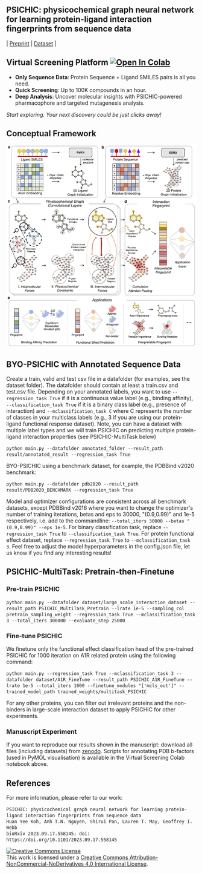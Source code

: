 ## PSICHIC: physicochemical graph neural network for learning protein-ligand interaction fingerprints from sequence data
| [Preprint](https://www.biorxiv.org/content/10.1101/2023.09.17.558145v1) | [Dataset](https://drive.google.com/drive/folders/1ZRpnwXtllCP89hjhfDuPivBlarBIXnmu?usp=sharing) | 

## Virtual Screening Platform <a href="https://colab.research.google.com/github/huankoh/PSICHIC/blob/main/PSICHIC.ipynb" target="_parent"><img src="https://colab.research.google.com/assets/colab-badge.svg" alt="Open In Colab"/></a>

- **Only Sequence Data**: Protein Sequence + Ligand SMILES pairs is all you need.
- **Quick Screening**: Up to 100K compounds in an hour.
- **Deep Analysis**: Uncover molecular insights with PSICHIC-powered pharmacophore and targeted mutagenesis analysis.

_Start exploring. Your next discovery could be just clicks away!_
## Conceptual Framework
![PSICHIC](image/PSICHIC.jpg)

## BYO-PSICHIC with Annotated Sequence Data 

Create a train, valid and test csv file in a datafolder (for examples, see the dataset folder). The datafolder should contain at least a train.csv and test.csv file. Depending on your annotated labels, you want to use ``--regression_task True`` if it is a continuous value label (e.g., binding affinity), ``--classification_task True`` if it is a binary class label (e.g., presence of interaction) and ``--mclassification_task C`` where C represents the number of classes in your multiclass labels (e.g., 3 if you are using our protein-ligand functional response dataset). Note, you can have a dataset with multiple label types and we will train PSICHIC on predicting multiple protein-ligand interaction properties (see PSICHIC-MultiTask below)
```
python main.py --datafolder annotated_folder --result_path result/annotated_result --regression_task True 
```

BYO-PSICHIC using a benchmark dataset, for example, the PDBBind v2020 benchmark:
```
python main.py --datafolder pdb2020 --result_path result/PDB2020_BENCHMARK --regression_task True 
```
Model and optimizer configurations are consistent across all benchmark datasets, except PDBBind v2016 where you want to change the optimizer's number of training iterations, betas and eps to 30000, "(0.9,0.99)" and 1e-5 respectively, i.e. add to the commandline: ``--total_iters 30000 --betas "(0.9,0.99)" --eps 1e-5``. For binary classification task, replace ``--regression_task True`` to ``--classification_task True``. For protein functional effect dataset, replace ``--regression_task True`` to ``--mclassification_task 3``. Feel free to adjust the model hyperparameters in the config.json file, let us know if you find any interesting results!
 
## PSICHIC-MultiTask: Pretrain-then-Finetune 
### Pre-train PSICHIC
```
python main.py --datafolder dataset/large_scale_interaction_dataset --result_path PSICHIC_MultiTask_Pretrain --lrate 1e-5 --sampling_col pretrain_sampling_weight --regression_task True --mclassification_task 3 --total_iters 300000 --evaluate_step 25000
```
### Fine-tune PSICHIC
We finetune only the functional effect classification head of the pre-trained PSICHIC for 1000 iteration on A1R related protein using the following command:
```
python main.py --regression_task True --mclassification_task 3 --datafolder dataset/A1R_FineTune --result_path PSICHIC_A1R_FineTune --lrate 1e-5 --total_iters 1000 --finetune_modules "['mcls_out']" --trained_model_path trained_weights/multitask_PSICHIC
```

For any other proteins, you can filter out irrelevant proteins and the non-binders in large-scale interaction dataset to apply PSICHIC for other experiments.

### Manuscript Experiment
If you want to reproduce our results shown in the manuscript: download all files (including datasets) from [zenodo](https://zenodo.org/record/8347859). Scripts for annotating PDB b-factors (used in PyMOL visualisation) is available in the Virtual Screening Colab notebook above.


## References

For more information, please refer to our work: 

```
PSICHIC: physicochemical graph neural network for learning protein-ligand interaction fingerprints from sequence data
Huan Yee Koh, Anh T.N. Nguyen, Shirui Pan, Lauren T. May, Geoffrey I. Webb
bioRxiv 2023.09.17.558145; doi: https://doi.org/10.1101/2023.09.17.558145
```

<a rel="license" href="http://creativecommons.org/licenses/by-nc-nd/4.0/"><img alt="Creative Commons License" style="border-width:0" src="https://i.creativecommons.org/l/by-nc-nd/4.0/88x31.png" /></a><br />This work is licensed under a <a rel="license" href="http://creativecommons.org/licenses/by-nc-nd/4.0/">Creative Commons Attribution-NonCommercial-NoDerivatives 4.0 International License</a>.
